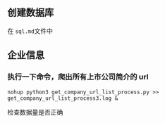 ## 创建数据库
在 `sql.md`文件中
## 企业信息
###  执行一下命令，爬出所有上市公司简介的 url
```
nohup python3 get_company_url_list_process.py >> get_company_url_list_process3.log &
``` 
检查数据量是否正确

